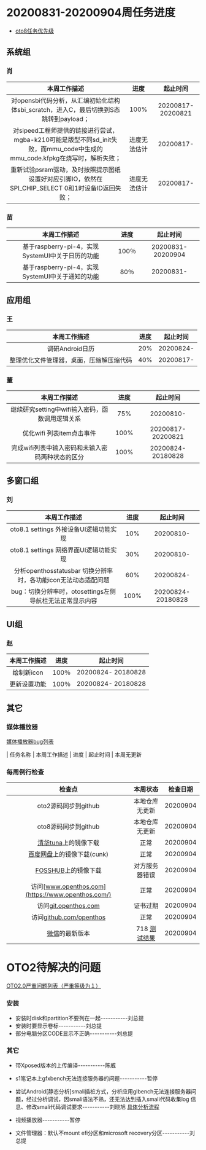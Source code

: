 # 20200831-20200904周任务进度
- [oto8任务优先级](https://github.com/openthos/app-testing-results/blob/master/%E5%8A%9F%E8%83%BD%E6%B5%8B%E8%AF%95%E7%9B%B8%E5%85%B3/oto8%E4%BB%BB%E5%8A%A1%E4%BC%98%E5%85%88%E7%BA%A7%E5%88%97%E8%A1%A8.md)

## 系统组
### 肖

|                    本周工作描述                   |      进度      |  起止时间  |
| :----------------------------------------------: | :------------: | :--------: |
| 对opensbi代码分析，从汇编初始化结构体sbi_scratch，进入C，最后切换到S态跳转到payload； | 100% | 20200817-20200821 |
| 对sipeed工程师提供的链接进行尝试，mgba-k210可能是版型不同sd_init失败，而mmu_code中生成的mmu_code.kfpkg在烧写时，解析失败； | 进度无法估计 | 20200817- |
| 重新试验psram驱动，及时按照提示图纸设置好对应引脚IO，依然在SPI_CHIP_SELECT 0和1时设备ID返回失败； | 进度无法估计 | 20200817- |

### 苗

|                    本周工作描述                    | 进度 |     起止时间      |
| :------------------------------------------------: | :--: | :---------------: |
| 基于raspberry-pi-4，实现SystemUI中关于日历的功能 | 100％ | 20200831-20200904 |
| 基于raspberry-pi-4，实现SystemUI中关于通知的功能 | 80％ | 20200831- |

## 应用组

### 王

|     本周工作描述     | 进度 | 起止时间  |
| :------------------: | :--: | :-------: |
| 调研Android日历 | 20%  | 20200824- |
| 整理优化文件管理器，桌面，压缩解压缩代码          | 40%  | 20200817- |

### 董

|                    本周工作描述                    | 进度 |     起止时间      |
| :------------------------------------------------: | :--: | :---------------: |
|继续研究setting中wifi输入密码，函数调用逻辑关系  | 75%  | 20200810- |
|优化wifi  列表item点击事件 | 100%  | 20200817-20200821 |
|完成wifi列表中输入密码和未输入密码两种状态的区分 | 100%  | 20200824- 20180828|

## 多窗口组

### 刘

|                    本周工作描述                    | 进度 |     起止时间      |
| :------------------------------------------------: | :--: | :---------------: |
|oto8.1 settings 外接设备UI逻辑功能实现  | 10% | 20200810- |
|oto8.1 settings 网络界面UI逻辑功能实现  | 30% | 20200810- |
|分析openthosstatusbar 切换分辨率时，各功能icon无法动态适配问题 | 60%  | 20200824- |
|bug：切换分辨率时，otosettings左侧导航栏无法正常显示内容  | 100% | 20200824- 20180828 |

## UI组

### 赵

|    本周工作描述    | 进度 |     起止时间      |
| :------------: | :--: | :---------------: |
| 绘制新icon | 100％ | 20200824- 20180828 |
| 更新设置功能 | 100％ | 20200824- 20180828 |

## 其它

### 媒体播放器

[媒体播放器bug列表](https://github.com/openthos/app-testing-results/blob/master/%E5%85%B6%E5%AE%83%E5%BA%94%E7%94%A8/oto%E5%AA%92%E4%BD%93%E6%92%AD%E6%94%BE%E5%99%A8.md)

|          任务名称          | 本周工作描述 | 进度 |  起止时间  |
本周无更新

### 每周例行检查

|         检查点          |                           本周状态                           | 检查日期 |
| :---------------------: | :----------------------------------------------------------: | :------: |
|  oto2源码同步到github   |                 本地仓库无更新                 | 20200904 |
|  oto8源码同步到github   |                 本地仓库无更新                 | 20200904 |
|  [清华tuna](https://mirrors.tuna.tsinghua.edu.cn/openthos/Release/8.1/unstable/)上的镜像下载  |                             正常                             | 20200904 |
|  [百度网盘](https://pan.baidu.com/s/1IAlhGoAs34XLTNWKzopPew)上的镜像下载(cunk)  |                             正常                             | 20200904 |
|   [FOSSHUB](https://www.fosshub.com/OPENTHOS.html)上的镜像下载   |               对方服务器错误                                           | 20200904 |
|  访问[www.openthos.com](https://www.openthos.com/)  |                             正常                             | 20200904 |
| 访问[git.openthos.com](https://git.openthos.com/) |                             证书过期                             | 20200904 |
| 访问[github.com/openthos](https://github.com/openthos) |                             正常                             | 20200904 |
| [微信](https://weixin.qq.com/)的最新版本 | 718 [测试结果](https://github.com/openthos/app-testing-results/blob/master/%E5%85%B6%E5%AE%83%E5%BA%94%E7%94%A8/%E5%BE%AE%E4%BF%A1%E9%97%AE%E9%A2%98.md) | 20200904 |



# OTO2待解决的问题
[OTO2.0严重问题列表（严重等级为１）](https://github.com/openthos/app-testing-results/blob/master/%E5%8A%9F%E8%83%BD%E6%B5%8B%E8%AF%95%E7%9B%B8%E5%85%B3/OTO2.0%E4%B8%A5%E9%87%8D%E9%97%AE%E9%A2%98%E5%88%97%E8%A1%A8.md)

### 安装

- 安装时disk和partition不要列在一起-----------刘总提
- 安装时要显示卷标-----------刘总提
- 部分电脑分区CODE显示不正确-----------刘总提

### 其它

- 带Xposed版本的上传编译-----------陈威

- s1笔记本上gfxbench无法连接服务器的问题-----------暂停

- 尝试Android[静态分析]smali插桩方式，分析应用glbench无法连接服务器问题，经过分析调试，因smali语法不熟，还无法达到插入smali代码收集log 信息、修改smali代码调试要求-----------刘晓旭 [具体分析流程](https://github.com/openthos/multiwin-analysis/blob/master/multiwindow/liuxx/Android%20smali%22%E6%8F%92%E6%A1%A9%22%E8%B0%83%E8%AF%95apk.md)
- 视频播放器-----------暂停
- 文件管理器：默认不mount efi分区和microsoft recovery分区-----------刘总提
